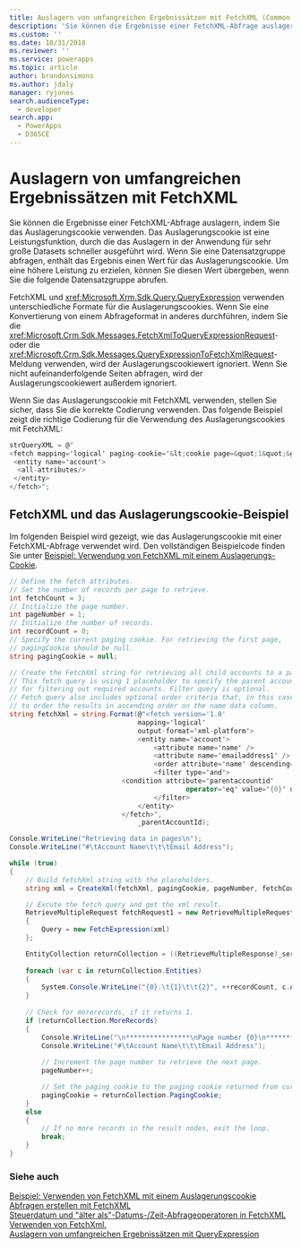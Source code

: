 ```yaml
---
title: Auslagern von umfangreichen Ergebnissätzen mit FetchXML (Common Data Service for Apps) | Microsoft Docs
description: 'Sie können die Ergebnisse einer FetchXML-Abfrage auslagern, indem Sie das Auslagerungscookie verwenden.'
ms.custom: ''
ms.date: 10/31/2018
ms.reviewer: ''
ms.service: powerapps
ms.topic: article
author: brandonsimons
ms.author: jdaly
manager: ryjones
search.audienceType:
  - developer
search.app:
  - PowerApps
  - D365CE
---
```

# <a name="page-large-result-sets-with-fetchxml"></a>Auslagern von umfangreichen Ergebnissätzen mit FetchXML

Sie können die Ergebnisse einer FetchXML-Abfrage auslagern, indem Sie das Auslagerungscookie verwenden. Das Auslagerungscookie ist eine Leistungsfunktion, durch die das Auslagern in der Anwendung für sehr große Datasets schneller ausgeführt wird. Wenn Sie eine Datensatzgruppe abfragen, enthält das Ergebnis einen Wert für das Auslagerungscookie. Um eine höhere Leistung zu erzielen, können Sie diesen Wert übergeben, wenn Sie die folgende Datensatzgruppe abrufen.  
  
 FetchXML und <xref:Microsoft.Xrm.Sdk.Query.QueryExpression> verwenden unterschiedliche Formate für die Auslagerungscookies. Wenn Sie eine Konvertierung von einem Abfrageformat in anderes durchführen, indem Sie die <xref:Microsoft.Crm.Sdk.Messages.FetchXmlToQueryExpressionRequest>- oder die <xref:Microsoft.Crm.Sdk.Messages.QueryExpressionToFetchXmlRequest>-Meldung verwenden, wird der Auslagerungscookiewert ignoriert. Wenn Sie nicht aufeinanderfolgende Seiten abfragen, wird der Auslagerungscookiewert außerdem ignoriert.  
  
 Wenn Sie das Auslagerungscookie mit FetchXML verwenden, stellen Sie sicher, dass Sie die korrekte Codierung verwenden. Das folgende Beispiel zeigt die richtige Codierung für die Verwendung des Auslagerungscookies mit FetchXML:  
  
```csharp  
strQueryXML = @"  
<fetch mapping='logical' paging-cookie='&lt;cookie page=&quot;1&quot;&gt;&lt;accountid last=&quot;{E062B974-7F8D-DC11-9048-0003FF27AC3B}&quot; first=&quot;{60B934EF-798D-DC11-9048-0003FF27AC3B}&quot;/&gt;&lt;/cookie&gt;' page='2' count='2'>  
 <entity name='account'>  
  <all-attributes/>  
 </entity>  
</fetch>";  
```  
  
## <a name="fetchxml-and-the-paging-cookie-example"></a>FetchXML und das Auslagerungscookie-Beispiel  
 Im folgenden Beispiel wird gezeigt, wie das Auslagerungscookie mit einer FetchXML-Abfrage verwendet wird. Den vollständigen Beispielcode finden Sie unter [Beispiel: Verwendung von FetchXML mit einem Auslagerungs-Cookie](samples/use-fetchxml-paging-cookie.md).  
  
```csharp
// Define the fetch attributes.
// Set the number of records per page to retrieve.
int fetchCount = 3;
// Initialize the page number.
int pageNumber = 1;
// Initialize the number of records.
int recordCount = 0;
// Specify the current paging cookie. For retrieving the first page, 
// pagingCookie should be null.
string pagingCookie = null;

// Create the FetchXml string for retrieving all child accounts to a parent account.
// This fetch query is using 1 placeholder to specify the parent account id 
// for filtering out required accounts. Filter query is optional.
// Fetch query also includes optional order criteria that, in this case, is used 
// to order the results in ascending order on the name data column.
string fetchXml = string.Format(@"<fetch version='1.0' 
                                mapping='logical' 
                                output-format='xml-platform'>
                                <entity name='account'>
                                    <attribute name='name' />
                                    <attribute name='emailaddress1' />
                                    <order attribute='name' descending='false'/>
                                    <filter type='and'>
                            <condition attribute='parentaccountid' 
                                            operator='eq' value='{0}' uiname='' uitype='' />
                                    </filter>
                                </entity>
                            </fetch>",
                                _parentAccountId);

Console.WriteLine("Retrieving data in pages\n"); 
Console.WriteLine("#\tAccount Name\t\t\tEmail Address");

while (true)
{
    // Build fetchXml string with the placeholders.
    string xml = CreateXml(fetchXml, pagingCookie, pageNumber, fetchCount);

    // Excute the fetch query and get the xml result.
    RetrieveMultipleRequest fetchRequest1 = new RetrieveMultipleRequest
    {
        Query = new FetchExpression(xml)
    };

    EntityCollection returnCollection = ((RetrieveMultipleResponse)_service.Execute(fetchRequest1)).EntityCollection;
    
    foreach (var c in returnCollection.Entities)
    {
        System.Console.WriteLine("{0}.\t{1}\t\t{2}", ++recordCount, c.Attributes["name"], c.Attributes["emailaddress1"] );
    }                        
    
    // Check for morerecords, if it returns 1.
    if (returnCollection.MoreRecords)
    {
        Console.WriteLine("\n****************\nPage number {0}\n****************", pageNumber);
        Console.WriteLine("#\tAccount Name\t\t\tEmail Address");
        
        // Increment the page number to retrieve the next page.
        pageNumber++;

        // Set the paging cookie to the paging cookie returned from current results.                            
        pagingCookie = returnCollection.PagingCookie;
    }
    else
    {
        // If no more records in the result nodes, exit the loop.
        break;
    }
}
```
  
### <a name="see-also"></a>Siehe auch  
 [Beispiel: Verwenden von FetchXML mit einem Auslagerungscookie](samples/use-fetchxml-paging-cookie.md)   
 [Abfragen erstellen mit FetchXML](/dynamics365/customer-engagement/developer/org-service/build-queries-fetchxml)   
 [Steuerdatum und "älter als"-Datums-/Zeit-Abfrageoperatoren in FetchXML](../use-fetchxml-fiscal-date-older-datetime-query-operators.md)   
 [Verwenden von FetchXml.](../use-fetchxml-construct-query.md)   
 [Auslagern von umfangreichen Ergebnissätzen mit QueryExpression](page-large-result-sets-with-queryexpression.md)
